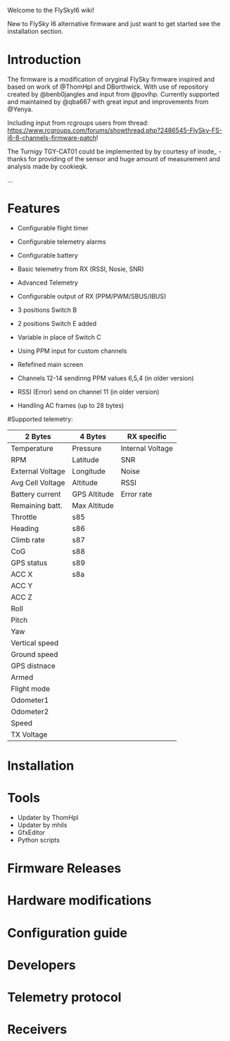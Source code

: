 Welcome to the FlySkyI6 wiki!

New to FlySky I6 alternative firmware and just want to get started see the installation section.

# Introduction
The firmware is a modification of oryginal FlySky firmware inspired and based on work of @ThomHpl and DBorthwick.
With use of repository created by @benb0jangles and input from @povlhp. 
Currently supported and maintained by @qba667 with great input and improvements from @Yenya.

Including input from rcgroups users from thread:
https://www.rcgroups.com/forums/showthread.php?2486545-FlySky-FS-i6-8-channels-firmware-patch!

The Turnigy TGY-CAT01 could be implemented by by courtesy of inode_ - thanks for providing of the sensor and huge amount of measurement and analysis made by cookieqk.

...
# Features
* Configurable flight timer

* Configurable telemetry alarms

* Configurable battery 

* Basic telemetry from RX (RSSI, Nosie, SNR)

* Advanced Telemetry

* Configurable output of RX (PPM/PWM/SBUS/IBUS) 

* 3 positions Switch B

* 2 positions Switch E added

* Variable in place of Switch C

* Using PPM input for custom channels

* Refefined main screen

* Channels 12-14 sendinng PPM values 6,5,4 (in older version)

* RSSI (Error) send on channel 11 (in older version)

* Handling AC frames (up to 28 bytes)

#Supported telemetry:

| 2 Bytes          | 4 Bytes       | RX specific      |
| ---------------- | ------------- | ---------------- |
| Temperature      | Pressure      | Internal Voltage |
| RPM              | Latitude      | SNR              |
| External Voltage | Longitude     | Noise            |
| Avg Cell Voltage | Altitude      | RSSI             |
| Battery current  | GPS Altitude  | Error rate       |
| Remaining batt.  | Max Altitude  |                  |
| Throttle         | s85           |                  |
| Heading          | s86           |                  |
| Climb rate       | s87           |                  |
| CoG              | s88           |                  |
| GPS status       | s89           |                  |
| ACC X            | s8a           |                  |
| ACC Y            |               |                  |
| ACC Z            |               |                  |
| Roll             |               |                  |
| Pitch            |               |                  |
| Yaw              |               |                  |
| Vertical speed   |               |                  |
| Ground speed     |               |                  |
| GPS distnace     |               |                  |
| Armed            |               |                  |
| Flight mode      |               |                  |
| Odometer1        |               |                  |
| Odometer2        |               |                  |
| Speed            |               |                  |
| TX Voltage       |               |                  |

# Installation 

# Tools

* Updater by ThomHpl
* Updater by mhils
* GfxEditor
* Python scripts

# Firmware Releases 

# Hardware modifications

# Configuration guide

# Developers 

# Telemetry protocol

# Receivers


